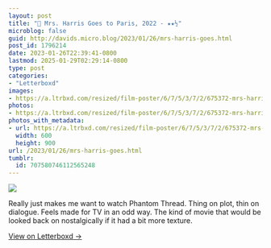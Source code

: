 ```yaml
---
layout: post
title: "🍿 Mrs. Harris Goes to Paris, 2022 - ★★½"
microblog: false
guid: http://davids.micro.blog/2023/01/26/mrs-harris-goes.html
post_id: 1796214
date: 2023-01-26T22:39:41-0800
lastmod: 2025-01-29T02:29:14-0800
type: post
categories:
- "Letterboxd"
images:
- https://a.ltrbxd.com/resized/film-poster/6/7/5/3/7/2/675372-mrs-harris-goes-to-paris-0-600-0-900-crop.jpg?v=32ad706dab
photos:
- https://a.ltrbxd.com/resized/film-poster/6/7/5/3/7/2/675372-mrs-harris-goes-to-paris-0-600-0-900-crop.jpg?v=32ad706dab
photos_with_metadata:
- url: https://a.ltrbxd.com/resized/film-poster/6/7/5/3/7/2/675372-mrs-harris-goes-to-paris-0-600-0-900-crop.jpg?v=32ad706dab
  width: 600
  height: 900
url: /2023/01/26/mrs-harris-goes.html
tumblr:
  id: 707580746112565248
---
```

 <p><img src="https://a.ltrbxd.com/resized/film-poster/6/7/5/3/7/2/675372-mrs-harris-goes-to-paris-0-600-0-900-crop.jpg?v=32ad706dab"/></p> <p>Really just makes me want to watch Phantom Thread. Thing on plot, thin on dialogue. Feels made for TV in an odd way. The kind of movie that would be looked back on nostalgically if it had a bit more texture.</p> 
<p><a href="https://letterboxd.com/theschlaepfer/film/mrs-harris-goes-to-paris/">View on Letterboxd →</a></p>
